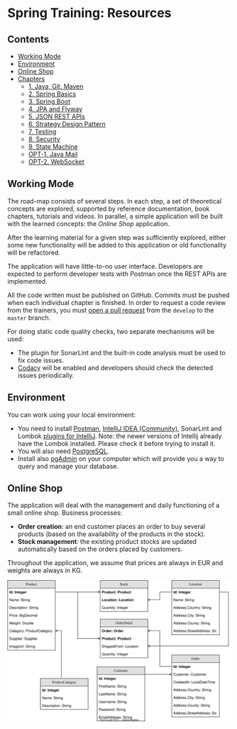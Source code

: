 # Spring Training: Resources

## Contents

 - [Working Mode](#working-mode)
 - [Environment](#environment)
 - [Online Shop](#online-shop)
 - [Chapters](#chapters)
   * [1. Java, Git, Maven](https://github.com/msg-CareerPaths/spring-training/blob/career-start-2023/chapters/100-java-maven.md)
   * [2. Spring Basics](https://github.com/msg-CareerPaths/spring-training/blob/career-start-2023/chapters/200-spring-basics.md)
   * [3. Spring Boot](https://github.com/msg-CareerPaths/spring-training/blob/career-start-2023/chapters/300-spring-boot.md)
   * [4. JPA and Flyway](https://github.com/msg-CareerPaths/spring-training/blob/career-start-2023/chapters/400-jpa-and-flyway.md)
   * [5. JSON REST APIs](https://github.com/msg-CareerPaths/spring-training/blob/career-start-2023/chapters/500-json-rest-apis.md)
   * [6. Strategy Design Pattern](https://github.com/msg-CareerPaths/spring-training/blob/career-start-2023/chapters/600-strategy-design-pattern.md)
   * [7. Testing](https://github.com/msg-CareerPaths/spring-training/blob/career-start-2023/chapters/800-testing.md)
   * [8. Security](https://github.com/msg-CareerPaths/spring-training/blob/career-start-2023/chapters/opt-300-oauth.md)
   * [9. State Machine](https://github.com/msg-CareerPaths/spring-training/blob/career-start-2023/chapters/900-state-machine.md)
   * [OPT-1. Java Mail](https://github.com/msg-CareerPaths/spring-training/blob/career-start-2023/chapters/opt-700-java-mail.md)
   * [OPT-2. WebSocket](https://github.com/msg-CareerPaths/spring-training/blob/career-start-2023/chapters/opt-800-websocket.md)

## Working Mode

The road-map consists of several steps. In each step, a set of theoretical concepts are explored, supported by reference documentation, book chapters, tutorials and videos. In parallel, a simple application will be built with the learned concepts: the *Online Shop* application.

After the learning material for a given step was sufficiently explored, either some new functionality will be added to this application or old functionality will be refactored.

The application will have little-to-no user interface. Developers are expected to perform developer tests with Postman once the REST APIs are implemented.

All the code written must be published on GitHub. Commits must be pushed when each individual chapter is finished. In order to request a code review from the trainers, you must [open a pull request](https://help.github.com/en/articles/creating-a-pull-request) from the `develop` to the `master` branch.

For doing static code quality checks, two separate mechanisms will be used:
 - The plugin for SonarLint and the built-in code analysis must be used to fix code issues.
 - [Codacy](https://www.codacy.com/) will be enabled and developers should check the detected issues periodically. 

## Environment

You can work using your local environment:
 - You need to install [Postman](https://www.getpostman.com/apps), [IntelliJ IDEA (Community)](https://www.jetbrains.com/idea/download/#section=windows), SonarLint and Lombok [plugins for IntelliJ](https://www.jetbrains.com/help/idea/managing-plugins.html#install_plugin_from_repo). Note: the newer versions of Intellij already have the Lombok installed. Please check it before trying to install it.
 - You will also need [PostgreSQL](https://www.enterprisedb.com/downloads/postgres-postgresql-downloads).
 - Install also [pgAdmin](https://www.sqlshack.com/an-overview-of-pgadmin-postgresql-management-tool/) on your computer which will provide you a way to query and manage your database.

## Online Shop
The application will deal with the management and daily functioning of a small online shop. Business processes:
 - **Order creation**: an end customer places an order to buy several products (based on the availability of the products in the stock).
 - **Stock management**: the existing product stocks are updated automatically based on the orders placed by customers.

Throughout the application, we assume that prices are always in EUR and weights are always in KG. 

![Data Model](./diagrams/careerStart-data-model.svg "Data Model")
